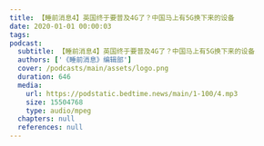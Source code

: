 ```yaml
---
title: 【睡前消息4】英国终于要普及4G了？中国马上有5G换下来的设备
date: 2020-01-01 00:00:03
tags:
podcast:
  subtitle: 【睡前消息4】英国终于要普及4G了？中国马上有5G换下来的设备
  authors: ['《睡前消息》编辑部']
  cover: /podcasts/main/assets/logo.png
  duration: 646
  media:
    url: https://podstatic.bedtime.news/main/1-100/4.mp3
    size: 15504768
    type: audio/mpeg
  chapters: null
  references: null
---
```

